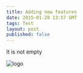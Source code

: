 ```yaml
---
title: Adding new features
date: 2015-01-28 13:57 GMT
tags: Test
layout: post
published: false
---
```


It is not empty

![logo](logo.png "logo")

